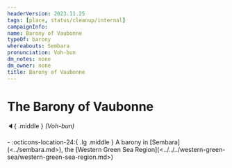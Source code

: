 ```yaml
---
headerVersion: 2023.11.25
tags: [place, status/cleanup/internal]
campaignInfo:
name: Barony of Vaubonne
typeOf: barony
whereabouts: Sembara
pronunciation: Voh-bun
dm_notes: none
dm_owner: none
title: Barony of Vaubonne
---
```

# The Barony of Vaubonne
:speaker:{ .middle } *(Voh-bun)*  
<div class="grid cards ext-narrow-margin ext-one-column" markdown>
-    :octicons-location-24:{ .lg .middle } A barony in [Sembara](<../sembara.md>), the [Western Green Sea Region](<../../../western-green-sea/western-green-sea-region.md>)  
</div>


